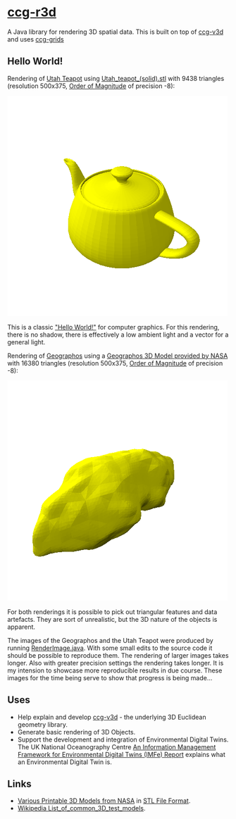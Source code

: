 # [ccg-r3d](https://github.com/agdturner/ccg-r3d)
A Java library for rendering 3D spatial data. This is built on top of [ccg-v3d]((https://github.com/agdturner/ccg-v3d)) and uses [ccg-grids]((https://github.com/agdturner/ccg-grids))

## Hello World!
Rendering of [Utah Teapot](https://en.wikipedia.org/wiki/Utah_teapot) using [Utah_teapot_(solid).stl](data/Utah_teapot_(solid).stl) with 9438 triangles (resolution 500x375, [Order of Magnitude](https://en.wikipedia.org/wiki/Order_of_magnitude) of precision -8):

<img alt="A yellow rendering of the Utah Teapot" src="data/output/Utah_teapot_(solid)/oom=-10/lighting(i=0.2673j=0.5345k=0.8018)/Utah_teapot_(solid)_500x500_pt(i=-12.3089_j=13.0269_k=17.2189)_lighting(i=0.2673j=0.5345k=0.8018)_oom=-10.png" />

This is a classic ["Hello World!"](https://en.wikipedia.org/wiki/%22Hello,_World!%22_program) for computer graphics. For this rendering, there is no shadow, there is effectively a low ambient light and a vector for a general light.  

Rendering of [Geographos](https://en.wikipedia.org/wiki/1620_Geographos) using a [Geographos 3D Model provided by NASA](https://nasa3d.arc.nasa.gov/detail/geographos) with 16380 triangles (resolution 500x375, [Order of Magnitude](https://en.wikipedia.org/wiki/Order_of_magnitude) of precision -8):

<img alt="A yellow rendering of Geographos" src="data/output/geographos/files/oom=-8/lighting(i=-0.2673_j=-0.5345_k=-0.8018)/1620geographos_500x500_pt(i=-3.3194_j=3.4588_k=-3.4339)_lighting(i=-0.2673_j=-0.5345_k=-0.8018)_oom=-8.png" />

For both renderings it is possible to pick out triangular features and data artefacts. They are sort of unrealistic, but the 3D nature of the objects is apparent.

The images of the Geographos and the Utah Teapot were produced by running [RenderImage.java](https://github.com/agdturner/ccg-r3d/tree/main/src/main/java/uk/ac/leeds/ccg/r3d/RenderImage.java). With some small edits to the source code it should be possible to reproduce them. The rendering of larger images takes longer. Also with greater precision settings the rendering takes longer. It is my intension to showcase more reproducible results in due course. These images for the time being serve to show that progress is being made...

## Uses
* Help explain and develop [ccg-v3d](https://github.com/agdturner/ccg-v3d) - the underlying 3D Euclidean geometry library.
* Generate basic rendering of 3D Objects.
* Support the development and integration of Environmental Digital Twins. The UK National Oceanography Centre [An Information Management Framework for Environmental Digital Twins (IMFe) Report](https://noc.ac.uk/files/documents/about/NOC%20IMFe%20Summary%20Report2.pdf) explains what an Environmental Digital Twin is.

## Links
* [Various Printable 3D Models from NASA](https://nasa3d.arc.nasa.gov/models/printable) in [STL File Format](https://en.wikipedia.org/wiki/STL_(file_format)).
* [Wikipedia List_of_common_3D_test_models](https://en.wikipedia.org/wiki/List_of_common_3D_test_models).
